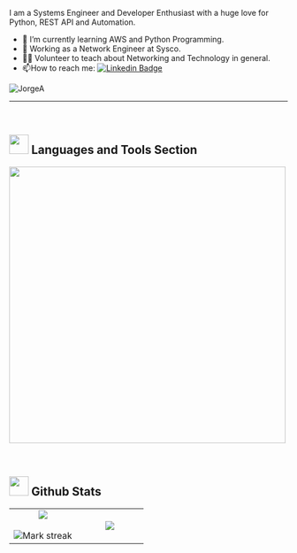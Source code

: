 <!--Start Intro-->               
<p align="left">I am a Systems Engineer and Developer Enthusiast with a huge love for Python, REST API and Automation. </p>

- 🌱 I’m currently learning AWS and Python Programming.
- 💼 Working as a Network Engineer at Sysco.
- 💁‍♂️ Volunteer to teach about Networking and Technology in general.
- :mailbox:How to reach me: [![Linkedin Badge](https://img.shields.io/badge/LinkedIn-blue?style=flat&logo=Linkedin&logoColor=white)](https://www.linkedin.com/in/jorge-arguedas-jimenez-bb927297/)

<!--End Intro-->

<!--Profile Count Badge-->
<p align="left">
  <img src="https://komarev.com/ghpvc/?username=JorgeA&label=Profile%20views&color=770677&style=for-the-badge&logo=star" alt="JorgeA" style="padding-right:20px;" />
</p>

---
<br />
 
## <img src="https://media.giphy.com/media/iY8CRBdQXODJSCERIr/giphy.gif" width="35"><b> Languages and Tools Section </b>
<img width="500px"  src="https://skillicons.dev/icons?i=py,git,vscode,aws,postman,terraform,azure,linux&perline=10"  />
</p>
<br />
  

## <img src="https://media.giphy.com/media/iY8CRBdQXODJSCERIr/giphy.gif" width="35"><b> Github Stats </b>
<p align="center">
<table align="center">
<tr border="none">
<td width="50%" align="center">
  
  <img  align="center"  src="https://github-readme-stats.vercel.app/api?username=JorgeA&theme=dark&show_icons=true&count_private=true" />
  <br></br>
  <img  title="🔥 Get streak stats for your profile at git.io/streak-stats" alt="Mark streak" src="https://github-readme-streak-stats.herokuapp.com/?user=JorgeA&theme=dark&hide_border=false" /> 
</td>
<td width="50%" align="center">
  <img  align="center"  src="https://github-readme-stats.anuraghazra1.vercel.app/api/top-langs/?username=JorgeA&theme=dark&hide_border=false&no-bg=true&no-frame=true&langs_count=10"/>
  
  </td>
</tr>
</table>
